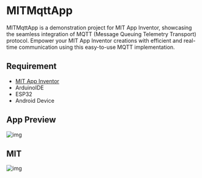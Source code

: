 # MITMqttApp

MITMqttApp is a demonstration project for MIT App Inventor, showcasing the seamless integration of MQTT (Message Queuing Telemetry Transport) protocol. Empower your MIT App Inventor creations with efficient and real-time communication using this easy-to-use MQTT implementation.

## Requirement

- [MIT App Inventor](https://ai2.appinventor.mit.edu/)
- ArduinoIDE
- ESP32
- Android Device

## App Preview

![img](https://imgur.com/qoeFqzl.png)

## MIT

![img](https://imgur.com/GXjadot.png)